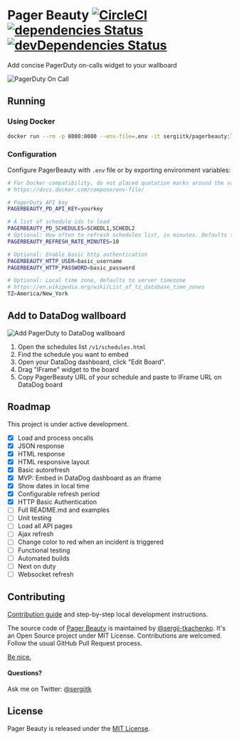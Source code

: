 # Pager Beauty [![CircleCI](https://circleci.com/gh/sergii-tkachenko/pagerbeauty/tree/master.svg?style=shield)](https://circleci.com/gh/sergii-tkachenko/pagerbeauty/tree/master) [![dependencies Status](https://david-dm.org/sergii-tkachenko/pagerbeauty/status.svg)](https://david-dm.org/sergii-tkachenko/pagerbeauty) [![devDependencies Status](https://david-dm.org/sergii-tkachenko/pagerbeauty/dev-status.svg)](https://david-dm.org/sergii-tkachenko/pagerbeauty?type=dev)

Add concise PagerDuty on-calls widget to your wallboard

![PagerDuty On Call](https://user-images.githubusercontent.com/672669/46779296-1e233100-cce5-11e8-897c-b60f935e3ca8.png)

## Running
### Using Docker

```sh
docker run --rm -p 8080:8080 --env-file=.env -it sergiitk/pagerbeauty:latest
```

### Configuration

Configure PagerBeauty with `.env` file or by exporting environment variables:

```sh
# For Docker compatibility, do not placed quotation marks around the values.
# https://docs.docker.com/compose/env-file/

# PagerDuty API key
PAGERBEAUTY_PD_API_KEY=yourkey

# A list of schedule ids to load
PAGERBEAUTY_PD_SCHEDULES=SCHEDL1,SCHEDL2
# Optional: How often to refresh schedules list, in minutes. Defaults to 10.
PAGERBEAUTY_REFRESH_RATE_MINUTES=10

# Optional: Enable basic http authentication
PAGERBEAUTY_HTTP_USER=basic_username
PAGERBEAUTY_HTTP_PASSWORD=basic_password

# Optional: Local time zone, defaults to server timezone
# https://en.wikipedia.org/wiki/List_of_tz_database_time_zones
TZ=America/New_York
```

## Add to DataDog wallboard

![Add PagerDuty to DataDog wallboard](https://user-images.githubusercontent.com/672669/46853316-ad0a7900-cdcb-11e8-80b3-ddedb7c8f2eb.gif)

1. Open the schedules list `/v1/schedules.html`
2. Find the schedule you want to embed
3. Open your DataDog dashboard, click "Edit Board".
4. Drag "IFrame" widget to the board
5. Copy PagerBeauty URL of your schedule and paste to IFrame URL on DataDog board

## Roadmap

This project is under active development.

- [x] Load and process oncalls
- [x] JSON response
- [x] HTML response
- [x] HTML responsive layout
- [x] Basic autorefresh
- [x] MVP: Embed in DataDog dashboard as an iframe
- [x] Show dates in local time
- [x] Configurable refresh period
- [x] HTTP Basic Authentication
- [ ] Full README.md and examples
- [ ] Unit testing
- [ ] Load all API pages
- [ ] Ajax refresh
- [ ] Change color to red when an incident is triggered
- [ ] Functional testing
- [ ] Automated builds
- [ ] Next on duty
- [ ] Websocket refresh

## Contributing

[Contribution guide](CONTRIBUTING.md) and step-by-step local development instructions.

The source code of [Pager Beauty](https://github.com/sergii-tkachenko/pagerbeauty) is maintained by [@sergii-tkachenko](https://github.com/sergii-tkachenko).
It's an Open Source project under MIT License. Contributions are welcomed. Follow the usual GitHub Pull Request process.

[Be nice.](CODE_OF_CONDUCT.md)

#### Questions?
Ask me on Twitter: [@sergiitk](https://twitter.com/sergiitk)


## License

Pager Beauty is released under the [MIT License](https://opensource.org/licenses/MIT).
